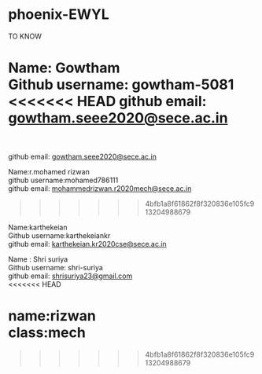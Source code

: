 # phoenix-EWYL
TO KNOW


Name: Gowtham <br>
Github username: gowtham-5081<br>
<<<<<<< HEAD
github email: gowtham.seee2020@sece.ac.in<br><br>
=======
github email: gowtham.seee2020@sece.ac.in<br>

Name:r.mohamed rizwan <br>
github username:mohamed786111<br>
github email: mohammedrizwan.r2020mech@sece.ac.in<br>
>>>>>>> 4bfb1a8f61862f8f320836e105fc913204988679

Name:karthekeian <br>
Github username:karthekeiankr<br>
github email: karthekeian.kr2020cse@sece.ac.in<br>

Name : Shri suriya <br>
Github username: shri-suriya<br>
github email: shrisuriya23@gmail.com<br>
<<<<<<< HEAD

name:rizwan <br>
class:mech<br>
=======
>>>>>>> 4bfb1a8f61862f8f320836e105fc913204988679
